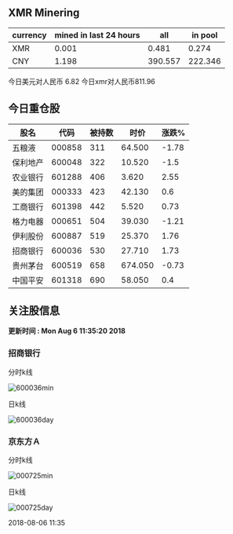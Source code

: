 ## XMR Minering

|currency|mined in last 24 hours|all|in pool|
|---|---|---|---|
|XMR|0.001|0.481|0.274|
|CNY|1.198|390.557|222.346|

今日美元对人民币 6.82	今日xmr对人民币811.96


## 今日重仓股 

|股名|代码|被持数|时价|涨跌%|
|---|---|---|---|---|
|五粮液|000858|311|64.500|-1.78|
|保利地产|600048|322|10.520|-1.5|
|农业银行|601288|406|3.620|2.55|
|美的集团|000333|423|42.130|0.6|
|工商银行|601398|442|5.520|0.73|
|格力电器|000651|504|39.030|-1.21|
|伊利股份|600887|519|25.370|1.76|
|招商银行|600036|530|27.710|1.73|
|贵州茅台|600519|658|674.050|-0.73|
|中国平安|601318|690|58.050|0.4|

## 关注股信息
**更新时间 : Mon Aug  6 11:35:20 2018**
### 招商银行 
分时k线

![600036min](http://image.sinajs.cn/newchart/min/n/sh600036.gif)

日k线

![600036day](http://image.sinajs.cn/newchart/daily/n/sh600036.gif)

### 京东方Ａ 
分时k线

![000725min](http://image.sinajs.cn/newchart/min/n/sz000725.gif)

日k线

![000725day](http://image.sinajs.cn/newchart/daily/n/sz000725.gif)

2018-08-06 11:35